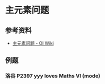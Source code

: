 # 主元素问题

## 参考资料

- [主元素问题 - OI Wiki](https://oi-wiki.org/misc/main-element/)

## 例题

### 洛谷 P2397 yyy loves Maths VI (mode)

<Problem id="P2397" />
